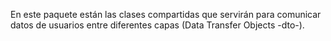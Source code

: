 En este paquete están las clases compartidas que servirán para comunicar datos de usuarios entre diferentes capas (Data Transfer Objects -dto-).